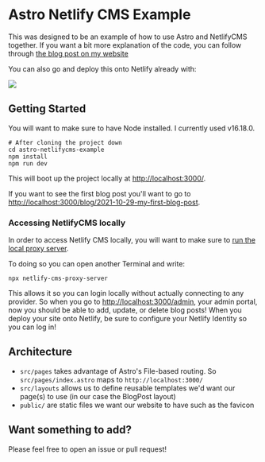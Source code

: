 # Astro Netlify CMS Example

This was designed to be an example of how to use Astro and NetlifyCMS
together. If you want a bit more explanation of the code, you can follow
through [the blog post on my website](https://prince.dev/astro-netlify-cms)

You can also go and deploy this onto Netlify already with:

[![](https://www.netlify.com/img/deploy/button.svg)](https://app.netlify.com/start/deploy?repository=https://github.com/maxcell/astro-netlifycms-example)

## Getting Started

You will want to make sure to have Node installed. I currently used v16.18.0.

```shell
# After cloning the project down
cd astro-netlifycms-example
npm install
npm run dev
```

This will boot up the project locally at [http://localhost:3000/](http://localhost:3000/).

If you want to see the first blog post you'll want to go to [http://localhost:3000/blog/2021-10-29-my-first-blog-post](http://localhost:3000/blog/2021-10-29-my-first-blog-post).

### Accessing NetlifyCMS locally

In order to access Netlify CMS locally, you will want to make sure to [run the local proxy server](https://www.netlifycms.org/docs/beta-features/#working-with-a-local-git-repository).

To doing so you can open another Terminal and write:

```shell
npx netlify-cms-proxy-server
```

This allows it so you can login locally without actually connecting to any provider. So when you go to [http://localhost:3000/admin](http://localhost:3000/admin), your admin portal, now you should be able to add, update, or delete blog posts! When you deploy your site onto Netlify,
be sure to configure your Netlify Identity so you can log in!

## Architecture

- `src/pages` takes advantage of Astro's File-based routing. So `src/pages/index.astro` maps to `http://localhost:3000/`
- `src/layouts` allows us to define reusable templates we'd want our page(s) to use (in our case the BlogPost layout)
- `public/` are static files we want our website to have such as the favicon


## Want something to add?

Please feel free to open an issue or pull request!